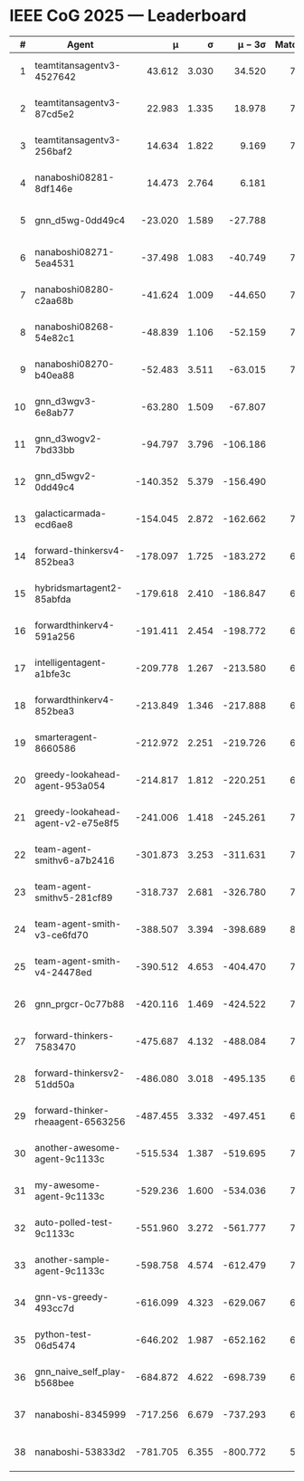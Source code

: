 # IEEE CoG 2025 — Leaderboard

| # | Agent | μ | σ | μ − 3σ | Matches | Updated |
|---:|---|---:|---:|---:|---:|---|
| 1 | teamtitansagentv3-4527642 | 43.612 | 3.030 | 34.520 | 7936 | 2025-08-30 16:35 |
| 2 | teamtitansagentv3-87cd5e2 | 22.983 | 1.335 | 18.978 | 7220 | 2025-08-30 16:35 |
| 3 | teamtitansagentv3-256baf2 | 14.634 | 1.822 | 9.169 | 7576 | 2025-08-30 16:35 |
| 4 | nanaboshi08281-8df146e | 14.473 | 2.764 | 6.181 | 296 | 2025-08-30 16:35 |
| 5 | gnn_d5wg-0dd49c4 | -23.020 | 1.589 | -27.788 | 160 | 2025-08-30 16:35 |
| 6 | nanaboshi08271-5ea4531 | -37.498 | 1.083 | -40.749 | 7878 | 2025-08-30 16:35 |
| 7 | nanaboshi08280-c2aa68b | -41.624 | 1.009 | -44.650 | 7318 | 2025-08-30 16:35 |
| 8 | nanaboshi08268-54e82c1 | -48.839 | 1.106 | -52.159 | 7360 | 2025-08-30 16:35 |
| 9 | nanaboshi08270-b40ea88 | -52.483 | 3.511 | -63.015 | 7680 | 2025-08-30 16:35 |
| 10 | gnn_d3wgv3-6e8ab77 | -63.280 | 1.509 | -67.807 | 178 | 2025-08-30 16:35 |
| 11 | gnn_d3wogv2-7bd33bb | -94.797 | 3.796 | -106.186 | 276 | 2025-08-30 16:35 |
| 12 | gnn_d5wgv2-0dd49c4 | -140.352 | 5.379 | -156.490 | 246 | 2025-08-30 16:35 |
| 13 | galacticarmada-ecd6ae8 | -154.045 | 2.872 | -162.662 | 7340 | 2025-08-30 16:35 |
| 14 | forward-thinkersv4-852bea3 | -178.097 | 1.725 | -183.272 | 6232 | 2025-08-30 16:35 |
| 15 | hybridsmartagent2-85abfda | -179.618 | 2.410 | -186.847 | 6501 | 2025-08-30 16:35 |
| 16 | forwardthinkerv4-591a256 | -191.411 | 2.454 | -198.772 | 6370 | 2025-08-30 16:35 |
| 17 | intelligentagent-a1bfe3c | -209.778 | 1.267 | -213.580 | 6506 | 2025-08-30 16:35 |
| 18 | forwardthinkerv4-852bea3 | -213.849 | 1.346 | -217.888 | 6428 | 2025-08-30 16:35 |
| 19 | smarteragent-8660586 | -212.972 | 2.251 | -219.726 | 6167 | 2025-08-30 16:35 |
| 20 | greedy-lookahead-agent-953a054 | -214.817 | 1.812 | -220.251 | 6944 | 2025-08-30 16:35 |
| 21 | greedy-lookahead-agent-v2-e75e8f5 | -241.006 | 1.418 | -245.261 | 7776 | 2025-08-30 16:35 |
| 22 | team-agent-smithv6-a7b2416 | -301.873 | 3.253 | -311.631 | 7940 | 2025-08-30 16:35 |
| 23 | team-agent-smithv5-281cf89 | -318.737 | 2.681 | -326.780 | 7960 | 2025-08-30 16:35 |
| 24 | team-agent-smith-v3-ce6fd70 | -388.507 | 3.394 | -398.689 | 8618 | 2025-08-30 16:35 |
| 25 | team-agent-smith-v4-24478ed | -390.512 | 4.653 | -404.470 | 7398 | 2025-08-30 16:35 |
| 26 | gnn_prgcr-0c77b88 | -420.116 | 1.469 | -424.522 | 7010 | 2025-08-30 16:35 |
| 27 | forward-thinkers-7583470 | -475.687 | 4.132 | -488.084 | 7680 | 2025-08-30 16:35 |
| 28 | forward-thinkersv2-51dd50a | -486.080 | 3.018 | -495.135 | 6948 | 2025-08-30 16:35 |
| 29 | forward-thinker-rheaagent-6563256 | -487.455 | 3.332 | -497.451 | 6668 | 2025-08-30 16:35 |
| 30 | another-awesome-agent-9c1133c | -515.534 | 1.387 | -519.695 | 7160 | 2025-08-30 16:35 |
| 31 | my-awesome-agent-9c1133c | -529.236 | 1.600 | -534.036 | 7540 | 2025-08-30 16:35 |
| 32 | auto-polled-test-9c1133c | -551.960 | 3.272 | -561.777 | 7760 | 2025-08-30 16:35 |
| 33 | another-sample-agent-9c1133c | -598.758 | 4.574 | -612.479 | 7800 | 2025-08-30 16:35 |
| 34 | gnn-vs-greedy-493cc7d | -616.099 | 4.323 | -629.067 | 6480 | 2025-08-30 16:35 |
| 35 | python-test-06d5474 | -646.202 | 1.987 | -652.162 | 6550 | 2025-08-30 16:35 |
| 36 | gnn_naive_self_play-b568bee | -684.872 | 4.622 | -698.739 | 6460 | 2025-08-30 16:35 |
| 37 | nanaboshi-8345999 | -717.256 | 6.679 | -737.293 | 6670 | 2025-08-30 16:35 |
| 38 | nanaboshi-53833d2 | -781.705 | 6.355 | -800.772 | 5650 | 2025-08-30 16:35 |

